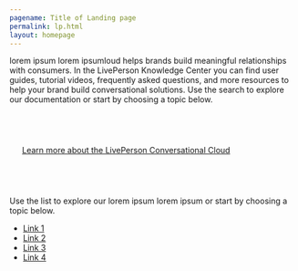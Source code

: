 ```yaml
---
pagename: Title of Landing page
permalink: lp.html
layout: homepage
---
```


<div class="header-label">
lorem ipsum lorem ipsumloud helps brands build meaningful relationships with consumers. In the LivePerson Knowledge Center you can find user guides, tutorial videos, frequently asked questions, and more resources to help your brand build conversational solutions. Use the search to explore our documentation or start by choosing a topic below.
</div>

<div class="card-container">
  <div id="success-stories" class="welcome-card" style="padding:58px 22px 58px 22px;">
    <a href="/getting-started-the-liveperson-conversational-cloud.html">
      <p class="success-stories-header">Learn more about the LivePerson Conversational Cloud</p>
    </a>
  </div>
</div>
<div class="header-label lists-header">
Use the list to explore our lorem ipsum lorem ipsum or start by choosing a topic below.
    <div class="lists">
    <ul>
    <li><a target="_blank" href="https://developers.liveperson.com/register.html">Link 1</a></li>
    <li><a target="_blank" href="https://developers.liveperson.com/register.html">Link 2</a></li>
    <li><a target="_blank" href="https://developers.liveperson.com/register.html">Link 3</a></li>
    <li><a target="_blank" href="https://developers.liveperson.com/register.html">Link 4</a></li>
    </ul>
    </div>
</div>
